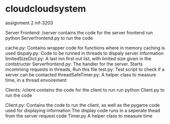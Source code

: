 cloudcloudsystem
================

assignment 2 inf-3203


Server Frontend:
/server contains the code for the server frontend
run python Serverfrontend.py to run the code

cache.py: Contains wrapper code for functions where in memory caching is used
dispaly.py: Code to be runned in threads to dispaly server information
limitedSizeDict.py: A last inn first out list, with limited size given in the contstructer
Serverfrontend.py: The handler for the server. Starts incomming requests in threads, Run this file
test.py: Test script to check if a server can be contacted
threadSafeTimer.py: A helper class to measure time, in a thread envoirement


Clients:
/client contains the code for the client to run
run python Client.py to run the code

Client.py: 	Contains the code to run the client, as well as the pygame code used for displaying information
			The display code runs in a seperate thead from the server request code
Timer.py	A helper class to measure time